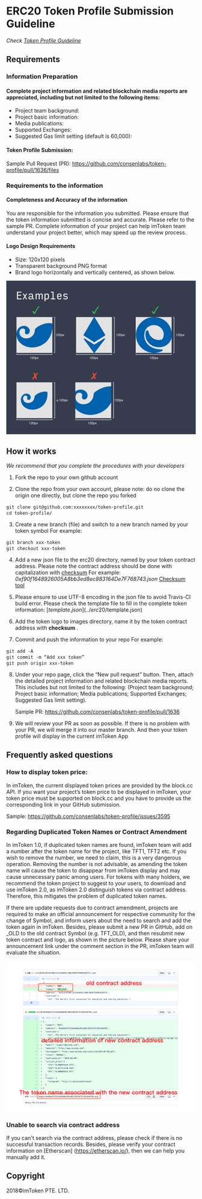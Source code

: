 # ERC20 Token Profile Submission Guideline

*Check [Token Profile Guideline](../README.md)*

## Requirements
### Information Preparation
#### Complete project information and related blockchain media reports are appreciated, including but not limited to the following items:

- Project team background:
- Project basic information:
- Media publications:
- Supported Exchanges:
- Suggested Gas limit setting (default is 60,000):

#### Token Profile Submission:
Sample Pull Request (PR): https://github.com/consenlabs/token-profile/pull/1636/files


### Requirements to the information
#### Completeness and Accuracy of the information
You are responsible for the information you submitted. Please ensure that the token information submitted is concise and accurate. Please refer to the sample PR. Complete information of your project can help imToken team understand your project better, which may speed up the review process. 


#### Logo Design Requirements
- Size: 120x120 pixels
- Transparent background PNG format
- Brand logo horizontally and vertically centered, as shown below.

![example](./logo.png)


## How it works
*We recommend that you complete the procedures with your developers*

1. Fork the repo to your own github account


2. Clone the repo from your own account, please note: do no clone the origin one directly, but clone the repo you forked
```
git clone git@github.com:xxxxxxxx/token-profile.git
cd token-profile/
```


3. Create a new branch (file) and switch to a new branch named by your token symbol
  For example:
```
git branch xxx-token
git checkout xxx-token
```


4. Add a new json file to the erc20 directory, named by your token contract address. Please note the contract address should be done with capitalization with [checksum](https://github.com/ethereum/EIPs/blob/master/EIPS/eip-55.md) 
  For example:
  *0xf90f1648926005A8bb3ed8ec883164De7F768743.json* [Checksum tool](https://ethsum.netlify.com/)


5. Please ensure to use UTF-8 encoding in the json file to avoid Travis-CI build error. Please check the template file to fill in the complete token information: [$template.json](../erc20/$template.json)


6. Add the token logo to images directory, name it by the token contract address with **checksum** .

7. Commit and push the information to your repo
  For example:
```
git add -A
git commit -m “Add xxx token”
git push origin xxx-token
```


8. Under your repo page, click the “New pull request” button. Then, attach the detailed  project information and related blockchain media reports. This includes but not limited to the following: (Project team background; Project basic information; Media publications; Supported Exchanges; Suggested Gas limit setting).

   Sample PR: https://github.com/consenlabs/token-profile/pull/1636 

9. We will review your PR as soon as possible. If there is no problem with your PR, we will merge it into our master branch. And then your token profile will display in the current imToken App


## Frequently asked questions

### How to display token price:
In imToken, the current displayed token prices are provided by the block.cc API. If you want your project’s token price to be displayed in imToken, your token price must be supported on block.cc and you have to provide us the corresponding link in your GitHub submission.

Sample: https://github.com/consenlabs/token-profile/issues/3595


### Regarding Duplicated Token Names or Contract Amendment

In imToken 1.0, if duplicated token names are found, imToken team will add a number after the token name for the project, like TFT1, TFT2 etc. If you wish to remove the number, we need to claim, this is a very dangerous operation. Removing the number is not advisable, as amending the token name will cause the token to disappear from imToken display and may cause unnecessary panic among users. For tokens with many holders, we recommend the token project to suggest to your users, to download and use imToken 2.0, as imToken 2.0 distinguish tokens via contract address. Therefore, this mitigates the problem of duplicated token names.

If there are update requests due to contract amendment, projects are required to make an official announcement for respective community for the change of Symbol, and inform users about the need to search and add the token again in imToken. Besides, please submit a new PR in GitHub, add on _OLD to the old contract Symbol (e.g. TFT_OLD), and then resubmit new token contract and logo, as shown in the picture below. Please share your announcement link under the comment section in the PR, imToken team will evaluate the situation.

![old](./old_en.png)

### Unable to search via contract address
If you can't search via the contract address, please check if there is no successful transaction records. Besides, please verify your contract information on [Etherscan] (https://etherscan.io/), then we can help you manually add it.

## Copyright

2018&copy;imToken PTE. LTD.
